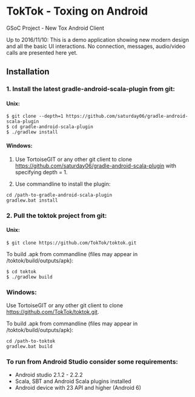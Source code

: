 # TokTok - Toxing on Android

GSoC Project - New Tox Android Client

Up to 2016/11/10: This is a demo application showing new modern design and all the basic UI interactions.
No connection, messages, audio/video calls are presented here yet.

## Installation

### 1. Install the latest gradle-android-scala-plugin from git:

#### Unix:
```
$ git clone --depth=1 https://github.com/saturday06/gradle-android-scala-plugin
$ cd gradle-android-scala-plugin
$ ./gradlew install
```

#### Windows:
1) Use TortoiseGIT or any other git client to clone https://github.com/saturday06/gradle-android-scala-plugin with specifying depth = 1.

2) Use commandline to install the plugin:
```
cd /path-to-gradle-android-scala-plugin
gradlew.bat install
```

### 2. Pull the toktok project from git:

#### Unix:
```
$ git clone https://github.com/TokTok/toktok.git
```

To build .apk from commandline (files may appear in /toktok/build/outputs/apk):
```
$ cd toktok
$ ./gradlew build
```

### Windows:
Use TortoiseGIT or any other git client to clone https://github.com/TokTok/toktok.git.

To build .apk from commandline (files may appear in /toktok/build/outputs/apk):
```
cd /path-to-toktok
gradlew.bat build
```

### To run from Android Studio consider some requirements:
- Android studio 2.1.2 - 2.2.2
- Scala, SBT and Android Scala plugins installed
- Android device with 23 API and higher (Android 6)

